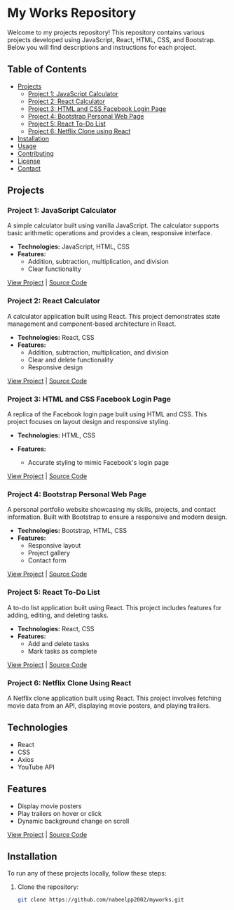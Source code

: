 # My Works Repository

Welcome to my projects repository! This repository contains various projects developed using JavaScript, React, HTML, CSS, and Bootstrap. Below you will find descriptions and instructions for each project.

## Table of Contents

- [Projects](#projects)
  - [Project 1: JavaScript Calculator](#project-1-javascript-calculator)
  - [Project 2: React Calculator](#project-2-react-calculator)
  - [Project 3: HTML and CSS Facebook Login Page](#project-3-html-and-css-facebook-login-page)
  - [Project 4: Bootstrap Personal Web Page](#project-4-bootstrap-personal-web-page)
  - [Project 5: React To-Do List](#project-5-react-to-do-list)
  - [Project 6: Netflix Clone using React ](#project-6-netflix-clone-react)
- [Installation](#installation)
- [Usage](#usage)
- [Contributing](#contributing)
- [License](#license)
- [Contact](#contact)

## Projects

### Project 1: JavaScript Calculator

A simple calculator built using vanilla JavaScript. The calculator supports basic arithmetic operations and provides a clean, responsive interface.

- **Technologies:** JavaScript, HTML, CSS
- **Features:**
  - Addition, subtraction, multiplication, and division
  - Clear functionality
  

[View Project](link-to-project) | [Source Code](link-to-source-code)

### Project 2: React Calculator

A calculator application built using React. This project demonstrates state management and component-based architecture in React.

- **Technologies:** React, CSS
- **Features:**
  - Addition, subtraction, multiplication, and division
  - Clear and delete functionality
  - Responsive design

[View Project](link-to-project) | [Source Code](link-to-source-code)

### Project 3: HTML and CSS Facebook Login Page

A replica of the Facebook login page built using HTML and CSS. This project focuses on layout design and responsive styling.

- **Technologies:** HTML, CSS
- **Features:**

  - Accurate styling to mimic Facebook's login page

[View Project](link-to-project) | [Source Code](link-to-source-code)

### Project 4: Bootstrap Personal Web Page

A personal portfolio website showcasing my skills, projects, and contact information. Built with Bootstrap to ensure a responsive and modern design.

- **Technologies:** Bootstrap, HTML, CSS
- **Features:**
  - Responsive layout
  - Project gallery
  - Contact form

[View Project](link-to-project) | [Source Code](link-to-source-code)

### Project 5: React To-Do List

A to-do list application built using React. This project includes features for adding, editing, and deleting tasks.

- **Technologies:** React, CSS
- **Features:**
  - Add and delete tasks
  - Mark tasks as complete
    

[View Project](link-to-project) | [Source Code](link-to-source-code)

### Project 6: Netflix Clone Using React

A Netflix clone application built using React. This project involves fetching movie data from an API, displaying movie posters, and playing trailers.

## Technologies

- React
- CSS
- Axios
- YouTube API

## Features

- Display movie posters
- Play trailers on hover or click
- Dynamic background change on scroll
    

[View Project](link-to-project) | [Source Code](link-to-source-code)

## Installation

To run any of these projects locally, follow these steps:

1. Clone the repository:
   ```bash
   git clone https://github.com/nabeelpp2002/myworks.git
